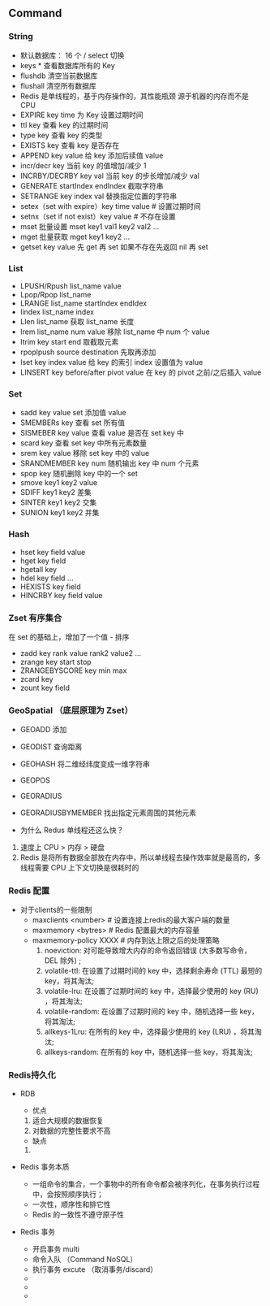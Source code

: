 ## Command

### String

- 默认数据库： 16 个 / select 切换
- keys \* 查看数据库所有的 Key
- flushdb 清空当前数据库
- flushall 清空所有数据库
- Redis 是单线程的，基于内存操作的，其性能瓶颈 源于机器的内存而不是 CPU
- EXPIRE key time 为 Key 设置过期时间
- ttl key 查看 key 的过期时间
- type key 查看 key 的类型
- EXISTS key 查看 key 是否存在
- APPEND key value 给 key 添加后续值 value
- incr/decr key 当前 key 的值增加/减少 1
- INCRBY/DECRBY key val 当前 key 的步长增加/减少 val
- GENERATE startIndex endIndex 截取字符串
- SETRANGE key index val 替换指定位置的字符串
- setex（set with expire）key time value # 设置过期时间
- setnx（set if not exist）key value # 不存在设置
- mset 批量设置 mset key1 val1 key2 val2 ...
- mget 批量获取 mget key1 key2 ...
- getset key value 先 get 再 set 如果不存在先返回 nil 再 set

### List

- LPUSH/Rpush list_name value
- Lpop/Rpop list_name
- LRANGE list_name startIndex endIdex
- lindex list_name index
- Llen list_name 获取 list_name 长度
- lrem list_name num value 移除 list_name 中 num 个 value
- ltrim key start end 取截取元素
- rpoplpush source destination 先取再添加
- lset key index value 给 key 的索引 index 设置值为 value
- LINSERT key before/after pivot value 在 key 的 pivot 之前/之后插入 value

### Set

- sadd key value set 添加值 value
- SMEMBERs key 查看 set 所有值
- SISMEBER key value 查看 value 是否在 set key 中
- scard key 查看 set key 中所有元素数量
- srem key value 移除 set key 中的 value
- SRANDMEMBER key num 随机输出 key 中 num 个元素
- spop key 随机删除 key 中的一个 set
- smove key1 key2 value
- SDIFF key1 key2 差集
- SINTER key1 key2 交集
- SUNION key1 key2 并集

### Hash

- hset key field value
- hget key field
- hgetall key
- hdel key field ...
- HEXISTS key field
- HINCRBY key field value

### Zset 有序集合

在 set 的基础上，增加了一个值 - 排序

- zadd key rank value rank2 value2 ...
- zrange key start stop
- ZRANGEBYSCORE key min max
- zcard key
- zount key field

### GeoSpatial （底层原理为 Zset）

- GEOADD 添加
- GEODIST 查询距离
- GEOHASH 将二维经纬度变成一维字符串
- GEOPOS
- GEORADIUS
- GEORADIUSBYMEMBER 找出指定元素周围的其他元素

- 为什么 Redus 单线程还这么快？

1. 速度上 CPU > 内存 > 硬盘
2. Redis 是将所有数据全部放在内存中，所以单线程去操作效率就是最高的，多线程需要 CPU 上下文切换是很耗时的

### Redis 配置
- 对于clients的一些限制
  - maxclients \<number\> # 设置连接上redis的最大客户端的数量
  - maxmemory \<bytres\>  # Redis 配置最大的内存容量
  - maxmemory-policy XXXX # 内存到达上限之后的处理策略
    1. noeviction: 对可能导致增大内存的命令返回错误 (大多数写命令，DEL 除外) ;
    2. volatile-ttl: 在设置了过期时间的 key 中，选择剩余寿命 (TTL) 最短的 key，将其淘汰;
    3. volatile-lru: 在设置了过期时间的 key 中，选择最少使用的 key (RU) ，将其淘汰;
    4. volatile-random: 在设置了过期时间的 key 中，随机选择一些 key，将其淘汰;
    5. allkeys-1Lru: 在所有的 key 中，选择最少使用的 key (LRU) ，将其淘汰;
    6. allkeys-random: 在所有的 key 中，随机选择一些 key，将其淘汰;

### Redis持久化
- RDB
  - 优点
  1. 适合大规模的数据恢复
  2. 对数据的完整性要求不高
  - 缺点
  1. 


- Redis 事务本质
  - 一组命令的集合，一个事物中的所有命令都会被序列化，在事务执行过程中，会按照顺序执行；
  - 一次性，顺序性和排它性
  - Redis 的一致性不遵守原子性
- Redis 事务
  - 开启事务 multi
  - 命令入队 （Command NoSQL）
  - 执行事务 excute （取消事务/discard）
  -
  -
  -
